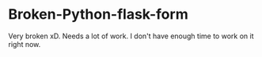 # Broken-Python-flask-form
Very broken xD. Needs a lot of work.  I don't have enough time to work on it right now.
